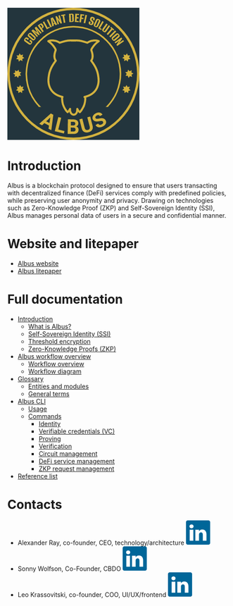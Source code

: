 ![Albus logo](https://github.com/mfactory-lab/albus/blob/main/docs/assets/albus-logo.png)

# Introduction

Albus is a blockchain protocol designed to ensure that users transacting with decentralized finance (DeFi) services comply with predefined policies, while preserving user anonymity and privacy. Drawing on technologies such as Zero-Knowledge Proof (ZKP) and Self-Sovereign Identity (SSI), Albus manages personal data of users in a secure and confidential manner. 

# Website and litepaper

- [Albus website](https://albus.finance/)<br>
- [Albus litepaper](https://albus.finance/assets/download/litepaper.pdf)

# Full documentation

- [Introduction](https://github.com/mfactory-lab/albus/wiki)
  - [What is Albus?](https://github.com/mfactory-lab/albus/wiki#what-is-albus)
  - [Self-Sovereign Identity (SSI)](https://github.com/mfactory-lab/albus/wiki#self-sovereign-identity-ssi)
  - [Threshold encryption](https://github.com/mfactory-lab/albus/wiki#self-sovereign-identity-ssi)
  - [Zero-Knowledge Proofs (ZKP)](https://github.com/mfactory-lab/albus/wiki#zero-knowledge-proofs-zkp)
- [Albus workflow overview](https://github.com/mfactory-lab/albus/wiki/Albus-workflow)
  - [Workflow overview](https://github.com/mfactory-lab/albus/wiki/Albus-workflow#workflow-overview)
  - [Workflow diagram](https://github.com/mfactory-lab/albus/wiki/Albus-workflow#worflow-diagram)
- [Glossary](https://github.com/mfactory-lab/albus/wiki/Glossary)
  - [Entities and modules](https://github.com/mfactory-lab/albus/wiki/Glossary#entities-and-modules)
  - [General terms](https://github.com/mfactory-lab/albus/wiki/Glossary#general-terms)
- [Albus CLI](https://github.com/mfactory-lab/albus/wiki/Albus-CLI)
  - [Usage](https://github.com/mfactory-lab/albus/wiki/Albus-CLI#usage)
  - [Commands](https://github.com/mfactory-lab/albus/wiki/Albus-CLI#commands)
    - [Identity](https://github.com/mfactory-lab/albus/wiki/Albus-CLI#identity)
    - [Verifiable credentials (VC)](https://github.com/mfactory-lab/albus/wiki/Albus-CLI#verifiable-credentials-vc)
    - [Proving](https://github.com/mfactory-lab/albus/wiki/Albus-CLI#proving)
    - [Verification](https://github.com/mfactory-lab/albus/wiki/Albus-CLI#verification)
    - [Circuit management](https://github.com/mfactory-lab/albus/wiki/Albus-CLI#circuit-management)
    - [DeFi service management](https://github.com/mfactory-lab/albus/wiki/Albus-CLI#defi-service-management)
    - [ZKP request management](https://github.com/mfactory-lab/albus/wiki/Albus-CLI#zkp-request-management)
- [Reference list](https://github.com/mfactory-lab/albus/wiki/Reference-list)

# Contacts

- Alexander Ray, co-founder, CEO, technology/architecture [![LinkedIn logo](https://github.com/mfactory-lab/albus/blob/main/docs/assets/linkedin-a75760c5.svg)](https://www.linkedin.com/in/alex-a-ray/)<br>
- Sonny Wolfson, Co-Founder, CBDO [![LinkedIn logo](https://github.com/mfactory-lab/albus/blob/main/docs/assets/linkedin-a75760c5.svg)](https://www.linkedin.com/in/sonny-wolfson-22297621/)<br>
- Leo Krassovitski, co-founder, COO, UI/UX/frontend [![LinkedIn logo](https://github.com/mfactory-lab/albus/blob/main/docs/assets/linkedin-a75760c5.svg)](https://www.linkedin.com/in/leonid-krassovitski/)
